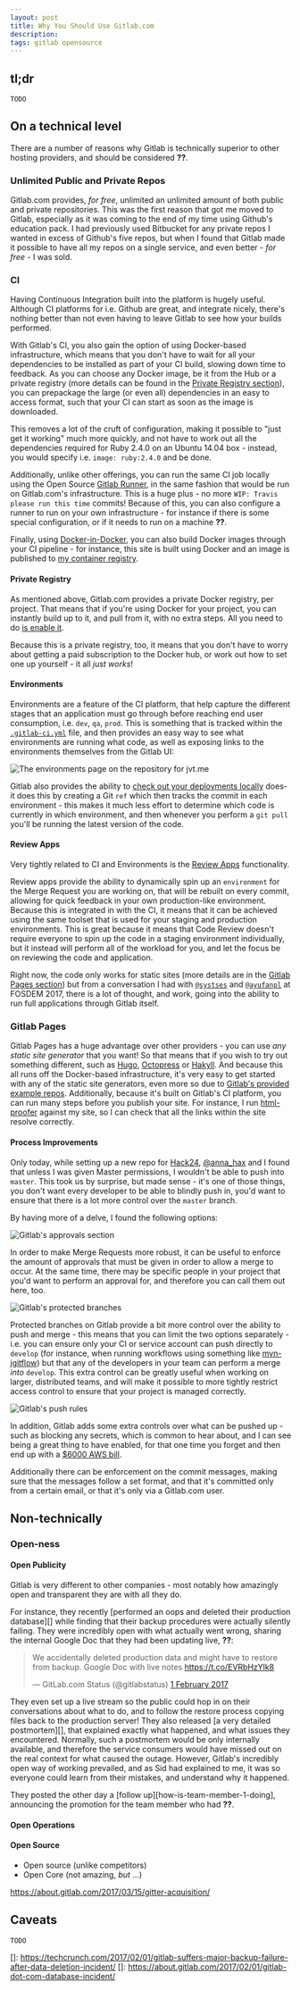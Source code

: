 ```yaml
---
layout: post
title: Why You Should Use Gitlab.com
description:
tags: gitlab opensource
---
```


## tl;dr

`TODO`

## On a technical level

There are a number of reasons why Gitlab is technically superior to other hosting providers, and should be considered __??__.

### Unlimited Public and Private Repos

Gitlab.com provides, _for free_, unlimited an unlimited amount of both public and private repositories. This was the first reason that got me moved to Gitlab, especially as it was coming to the end of my time using Github's education pack. I had previously used Bitbucket for any private repos I wanted in excess of Github's five repos, but when I found that Gitlab made it possible to have all my repos on a single service, and even better - _for free_ - I was sold.

### CI

Having Continuous Integration built into the platform is hugely useful. Although CI platforms for i.e. Github are great, and integrate nicely, there's nothing better than not even having to leave Gitlab to see how your builds performed.

With Gitlab's CI, you also gain the option of using Docker-based infrastructure, which means that you don't have to wait for all your dependencies to be installed as part of your CI build, slowing down time to feedback. As you can choose any Docker image, be it from the Hub or a private registry (more details can be found in the [Private Registry section](#private-registry)), you can prepackage the large (or even all) dependencies in an easy to access format, such that your CI can start as soon as the image is downloaded.

This removes a lot of the cruft of configuration, making it possible to "just get it working" much more quickly, and not have to work out all the dependencies required for Ruby 2.4.0 on an Ubuntu 14.04 box - instead, you would specify i.e. `image: ruby:2.4.0` and be done.

Additionally, unlike other offerings, you can run the same CI job locally using the Open Source [Gitlab Runner][gitlab-runner], in the same fashion that would be run on Gitlab.com's infrastructure. This is a huge plus - no more `WIP: Travis please run this time` commits! Because of this, you can also configure a runner to run on your own infrastructure - for instance if there is some special configuration, or if it needs to run on a machine __??__.

Finally, using [Docker-in-Docker][dind], you can also build Docker images through your CI pipeline - for instance, this site is built using Docker and an image is published to [my container registry][jvtme-container-registry].

#### Private Registry

As mentioned above, Gitlab.com provides a private Docker registry, per project. That means that if you're using Docker for your project, you can instantly build up to it, and pull from it, with no extra steps. All you need to do [is enable it][gitlab-ee-docs-container-registry-project].

Because this is a private registry, too, it means that you don't have to worry about getting a paid subscription to the Docker hub, or work out how to set one up yourself - it all _just works_!

#### Environments

Environments are a feature of the CI platform, that help capture the different stages that an application must go through before reaching end user consumption, i.e. `dev`, `qa`, `prod`. This is something that is tracked within the [`.gitlab-ci.yml`][jvtme-ci-yaml] file, and then provides an easy way to see what environments are running what code, as well as exposing links to the environments themselves from the Gitlab UI:

![The environments page on the repository for `jvt.me`](/assets/img/jvt.me-environments-21-03-17.png)

Gitlab also provides the ability to [check out your deployments locally][gitlab-docs-env-ref] does- it does this by creating a Git `ref` which then tracks the commit in each environment - this makes it much less effort to determine which code is currently in which environment, and then whenever you perform a `git pull` you'll be running the latest version of the code.

#### Review Apps

Very tightly related to CI and Environments is the [Review Apps][review-apps] functionality.

Review apps provide the ability to dynamically spin up an `environment` for the Merge Request you are working on, that will be rebuilt on every commit, allowing for quick feedback in your own production-like environment. Because this is integrated in with the CI, it means that it can be achieved using the same toolset that is used for your staging and production environments. This is great because it means that Code Review doesn't require everyone to spin up the code in a staging environment individually, but it instead will perform all of the workload for you, and let the focus be on reviewing the code and application.

Right now, the code only works for static sites (more details are in the [Gitlab Pages section](#gitlab-pages)) but from a conversation I had with [`@systses`][sytses] and [`@ayufanpl`][ayufanpl] at FOSDEM 2017, there is a lot of thought, and work, going into the ability to run full applications through Gitlab itself.

### Gitlab Pages

Gitlab Pages has a huge advantage over other providers - you can use _any static site generator_ that you want! So that means that if you wish to try out something different, such as [Hugo][hugo], [Octopress][octopress] or [Hakyll][hakyll]. And because this all runs off the Docker-based infrastructure, it's very easy to get started with any of the static site generators, even more so due to [Gitlab's provided example repos][gitlab-pages-group]. Additionally, because it's built on Gitlab's CI platform, you can run many steps before you publish your site. For instance, I run [html-proofer][html-proofer] against my site, so I can check that all the links within the site resolve correctly.

#### Process Improvements

Only today, while setting up a new repo for [Hack24][hack24], [@anna_hax][anna_hax] and I found that unless I was given Master permissions, I wouldn't be able to push into `master`. This took us by surprise, but made sense - it's one of those things, you don't want every developer to be able to blindly push in, you'd want to ensure that there is a lot more control over the `master` branch.

By having more of a delve, I found the following options:

![Gitlab's approvals section](/assets/img/gitlab-approvals.png "Gitlab's approvals section")

In order to make Merge Requests more robust, it can be useful to enforce the amount of approvals that must be given in order to allow a merge to occur. At the same time, there may be specific people in your project that you'd want to perform an approval for, and therefore you can call them out here, too.

![Gitlab's protected branches](/assets/img/gitlab-protected-branches.png "Gitlab's protected branches")

Protected branches on Gitlab provide a bit more control over the ability to push and merge - this means that you can limit the two options separately - i.e. you can ensure only your CI or service account can push directly to `develop` (for instance, when running workflows using something like [mvn-jgitflow][jgitflow]) but that any of the developers in your team can perform a merge _into_ `develop`. This extra control can be greatly useful when working on larger, distributed teams, and will make it possible to more tightly restrict access control to ensure that your project is managed correctly.

![Gitlab's push rules](/assets/img/gitlab-push-rules.png "Gitlab's approvals section")

In addition, Gitlab adds some extra controls over what can be pushed up - such as blocking any secrets, which is common to hear about, and I can see being a great thing to have enabled, for that one time you forget and then end up with a [$6000 AWS bill][aws-bill-6k].

Additionally there can be enforcement on the commit messages, making sure that the messages follow a set format, and that it's committed only from a certain email, or that it's only via a Gitlab.com user.

## Non-technically

### Open-ness

#### Open Publicity

Gitlab is very different to other companies - most notably how amazingly open and transparent they are with all they do.

For instance, they recently [performed an oops and deleted their production database][] while finding that their backup procedures were actually silently failing. They were incredibly open with what actually went wrong, sharing the internal Google Doc that they had been updating live, __??__:

<blockquote class="twitter-tweet" data-lang="en-gb"><p lang="en" dir="ltr">We accidentally deleted production data and might have to restore from backup. Google Doc with live notes <a href="https://t.co/EVRbHzYlk8">https://t.co/EVRbHzYlk8</a></p>&mdash; GitLab.com Status (@gitlabstatus) <a href="https://twitter.com/gitlabstatus/status/826591961444384768">1 February 2017</a></blockquote>
<script async src="//platform.twitter.com/widgets.js" charset="utf-8"></script>

They even set up a live stream so the public could hop in on their conversations about what to do, and to follow the restore process copying files back to the production server! They also released [a very detailed postmortem][], that explained exactly what happened, and what issues they encountered. Normally, such a postmortem would be only internally available, and therefore the service consumers would have missed out on the real context for what caused the outage. However, Gitlab's incredibly open way of working prevailed, and as Sid had explained to me, it was so everyone could learn from their mistakes, and understand why it happened.

They posted the other day a [follow up][how-is-team-member-1-doing], announcing the promotion for the team member who had __??__.

#### Open Operations

#### Open Source

- Open source (unlike competitors)
- Open Core (not amazing, _but_ ...)

<https://about.gitlab.com/2017/03/15/gitter-acquisition/>

## Caveats

`TODO`

[review-apps]: https://about.gitlab.com/features/review-apps/
[environments]: https://gitlab.com/help/ci/environments
[ci-stages]: https://docs.gitlab.com/ce/ci/pipelines.html#pipelines
[gitlab-runner]: https://docs.gitlab.com/runner/
[gitlab-docs-env-ref]: https://gitlab.com/help/ci/environments
[jvtme-ci-yaml]: https://gitlab.com/jamietanna/jvt.me/blob/.gitlab-ci.yml
[jvtme-container-registry]: https://gitlab.com/jamietanna/jvt.me/container_registry
[gitlab-ee-docs-container-registry-project]: https://docs.gitlab.com/ee/user/project/container_registry.html#enable-the-container-registry-for-your-project
[sytses]: https://twitter.com/sytses
[ayufanpl]: https://twitter.com/ayufanpl
[anna_hax]: https://twitter.com/anna_hax
[dind]: https://github.com/jpetazzo/dind
[octopress]: http://octopress.org/
[hugo]: https://gohugo.io
[hakyll]: https://jaspervdj.be/hakyll/
[gitlab-pages-group]: https://gitlab.com/groups/pages
[jgitflow]: https://bitbucket.org/atlassian/jgit-flow
[aws-bill-6k]: https://awsinsider.net/articles/2015/09/08/aws-bug-bill.aspx
[hack24]: https://hack24.co.uk
[html-proofer]: https://github.com/gjtorikian/html-proofer
[]: https://techcrunch.com/2017/02/01/gitlab-suffers-major-backup-failure-after-data-deletion-incident/
[]: https://about.gitlab.com/2017/02/01/gitlab-dot-com-database-incident/
